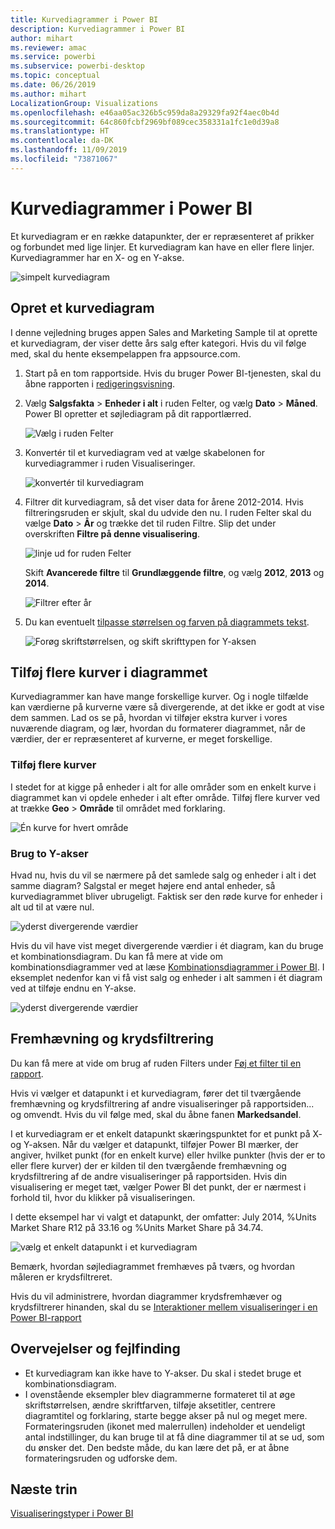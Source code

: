 ```yaml
---
title: Kurvediagrammer i Power BI
description: Kurvediagrammer i Power BI
author: mihart
ms.reviewer: amac
ms.service: powerbi
ms.subservice: powerbi-desktop
ms.topic: conceptual
ms.date: 06/26/2019
ms.author: mihart
LocalizationGroup: Visualizations
ms.openlocfilehash: e46aa05ac326b5c959da8a29329fa92f4aec0b4d
ms.sourcegitcommit: 64c860fcbf2969bf089cec358331a1fc1e0d39a8
ms.translationtype: HT
ms.contentlocale: da-DK
ms.lasthandoff: 11/09/2019
ms.locfileid: "73871067"
---
```

# <a name="line-charts-in-power-bi"></a>Kurvediagrammer i Power BI
Et kurvediagram er en række datapunkter, der er repræsenteret af prikker og forbundet med lige linjer. Et kurvediagram kan have en eller flere linjer. Kurvediagrammer har en X- og en Y-akse. 

![simpelt kurvediagram](media/power-bi-line-charts/power-bi-line.png)

## <a name="create-a-line-chart"></a>Opret et kurvediagram
I denne vejledning bruges appen Sales and Marketing Sample til at oprette et kurvediagram, der viser dette års salg efter kategori. Hvis du vil følge med, skal du hente eksempelappen fra appsource.com.

1. Start på en tom rapportside. Hvis du bruger Power BI-tjenesten, skal du åbne rapporten i [redigeringsvisning](../service-interact-with-a-report-in-editing-view.md).

2. Vælg **Salgsfakta** \> **Enheder i alt** i ruden Felter, og vælg **Dato** > **Måned**.  Power BI opretter et søjlediagram på dit rapportlærred.

    ![Vælg i ruden Felter](media/power-bi-line-charts/power-bi-step1.png)

4. Konvertér til et kurvediagram ved at vælge skabelonen for kurvediagrammer i ruden Visualiseringer. 

    ![konvertér til kurvediagram](media/power-bi-line-charts/power-bi-convert-to-line.png)
   

4. Filtrer dit kurvediagram, så det viser data for årene 2012-2014. Hvis filtreringsruden er skjult, skal du udvide den nu. I ruden Felter skal du vælge **Dato** \> **År** og trække det til ruden Filtre. Slip det under overskriften **Filtre på denne visualisering**. 
     
    ![linje ud for ruden Felter](media/power-bi-line-charts/power-bi-year-filter.png)

    Skift **Avancerede filtre** til **Grundlæggende filtre**, og vælg **2012**, **2013** og **2014**.

    ![Filtrer efter år](media/power-bi-line-charts/power-bi-filter-year.png)

6. Du kan eventuelt [tilpasse størrelsen og farven på diagrammets tekst](power-bi-visualization-customize-title-background-and-legend.md). 

    ![Forøg skriftstørrelsen, og skift skrifttypen for Y-aksen](media/power-bi-line-charts/power-bi-line-3years.png)

## <a name="add-additional-lines-to-the-chart"></a>Tilføj flere kurver i diagrammet
Kurvediagrammer kan have mange forskellige kurver. Og i nogle tilfælde kan værdierne på kurverne være så divergerende, at det ikke er godt at vise dem sammen. Lad os se på, hvordan vi tilføjer ekstra kurver i vores nuværende diagram, og lær, hvordan du formaterer diagrammet, når de værdier, der er repræsenteret af kurverne, er meget forskellige. 

### <a name="add-additional-lines"></a>Tilføj flere kurver
I stedet for at kigge på enheder i alt for alle områder som en enkelt kurve i diagrammet kan vi opdele enheder i alt efter område. Tilføj flere kurver ved at trække **Geo** > **Område** til området med forklaring.

   ![Én kurve for hvert område](media/power-bi-line-charts/power-bi-line-regions.png)


### <a name="use-two-y-axes"></a>Brug to Y-akser
Hvad nu, hvis du vil se nærmere på det samlede salg og enheder i alt i det samme diagram? Salgstal er meget højere end antal enheder, så kurvediagrammet bliver ubrugeligt. Faktisk ser den røde kurve for enheder i alt ud til at være nul.

   ![yderst divergerende værdier](media/power-bi-line-charts/power-bi-diverging.png)

Hvis du vil have vist meget divergerende værdier i ét diagram, kan du bruge et kombinationsdiagram. Du kan få mere at vide om kombinationsdiagrammer ved at læse [Kombinationsdiagrammer i Power BI](power-bi-visualization-combo-chart.md). I eksemplet nedenfor kan vi få vist salg og enheder i alt sammen i ét diagram ved at tilføje endnu en Y-akse. 

   ![yderst divergerende værdier](media/power-bi-line-charts/power-bi-dual-axes.png)

## <a name="highlighting-and-cross-filtering"></a>Fremhævning og krydsfiltrering
Du kan få mere at vide om brug af ruden Filters under [Føj et filter til en rapport](../power-bi-report-add-filter.md).

Hvis vi vælger et datapunkt i et kurvediagram, fører det til tværgående fremhævning og krydsfiltrering af andre visualiseringer på rapportsiden... og omvendt. Hvis du vil følge med, skal du åbne fanen **Markedsandel**.  

I et kurvediagram er et enkelt datapunkt skæringspunktet for et punkt på X- og Y-aksen. Når du vælger et datapunkt, tilføjer Power BI mærker, der angiver, hvilket punkt (for en enkelt kurve) eller hvilke punkter (hvis der er to eller flere kurver) der er kilden til den tværgående fremhævning og krydsfiltrering af de andre visualiseringer på rapportsiden. Hvis din visualisering er meget tæt, vælger Power BI det punkt, der er nærmest i forhold til, hvor du klikker på visualiseringen.

I dette eksempel har vi valgt et datapunkt, der omfatter: July 2014, %Units Market Share R12 på 33.16 og %Units Market Share på 34.74.

![vælg et enkelt datapunkt i et kurvediagram](media/power-bi-line-charts/power-bi-single-select.png)

Bemærk, hvordan søjlediagrammet fremhæves på tværs, og hvordan måleren er krydsfiltreret.

Hvis du vil administrere, hvordan diagrammer krydsfremhæver og krydsfiltrerer hinanden, skal du se [Interaktioner mellem visualiseringer i en Power BI-rapport](../service-reports-visual-interactions.md)

## <a name="considerations-and-troubleshooting"></a>Overvejelser og fejlfinding
* Et kurvediagram kan ikke have to Y-akser.  Du skal i stedet bruge et kombinationsdiagram.
* I ovenstående eksempler blev diagrammerne formateret til at øge skriftstørrelsen, ændre skriftfarven, tilføje aksetitler, centrere diagramtitel og forklaring, starte begge akser på nul og meget mere. Formateringsruden (ikonet med malerrullen) indeholder et uendeligt antal indstillinger, du kan bruge til at få dine diagrammer til at se ud, som du ønsker det. Den bedste måde, du kan lære det på, er at åbne formateringsruden og udforske dem.

## <a name="next-steps"></a>Næste trin

[Visualiseringstyper i Power BI](power-bi-visualization-types-for-reports-and-q-and-a.md)


